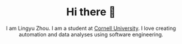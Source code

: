 <h1 align="center">Hi there 👋</h1>

<p align="center">I am Lingyu Zhou. I am a student at <a href="https://cornell.edu">Cornell University</a>. I love creating automation and data analyses using software engineering.</p>

<!--
<p style="text-align:center"><a href="https://zhoulingyu.net" onmouseover="this.style.backgroundColor='white';this.style.color='black';style.textDecoration='None'"  onmouseout="this.style.backgroundColor='transparent';this.style.color='white'"  style="transition: 0.5s; color: white; border: 1px solid; border-radius:999px; width:min-content; padding: 0 5px 2px 5px">Learn&nbsp;more</a></p>

 -->
